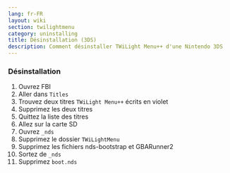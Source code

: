 ```yaml
---
lang: fr-FR
layout: wiki
section: twilightmenu
category: uninstalling
title: Désinstallation (3DS)
description: Comment désinstaller TWiLight Menu++ d'une Nintendo 3DS
---
```


### Désinstallation
1. Ouvrez FBI
1. Aller dans `Titles`
1. Trouvez deux titres `TWiLight Menu++` écrits en violet
1. Supprimez les deux titres
1. Quittez la liste des titres
1. Allez sur la carte SD
1. Ouvrez `_nds`
1. Supprimez le dossier `TWiLightMenu`
1. Supprimez les fichiers nds-bootstrap et GBARunner2
1. Sortez de `_nds`
1. Supprimez `boot.nds`
